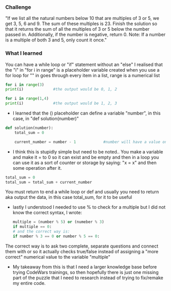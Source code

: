  ### Challenge 
"If we list all the natural numbers below 10 that are multiples of 3 or 5, we get 3, 5, 6 and 9. The sum of these multiples is 23.
Finish the solution so that it returns the sum of all the multiples of 3 or 5 below the number passed in.
Additionally, if the number is negative, return 0.
Note: If a number is a multiple of both 3 and 5, only count it once."


### What I learned ###
You can have a while loop or "if" statement without an "else"
 I realised that the "i" in "for i in range"    is a placeholder variable created when you use a for loop
  for "" in    goes through every item in a list, range is a numerical list 
```Python
for i in range(3)
print(i)             #the output would be 0, 1, 2

for i in range(1,4)
print(i)             #the output would be 1, 2, 3
```

- I learned that the () placeholder can define a variable "number", in this case, in "def solution(number)"
```Python
def solution(number):
    total_sum = 0

    current_number = number - 1            #number will have a value once the function is called
```

- I think this is stupidly simple but need to be noted..
You make a variable and make it = to 0 so it can exist and be empty and then in a loop you can use it as a sort of counter or storage by saying:
"x = x" and then some operation after it.
```Python
total_sum = 0
total_sum = total_sum + current_number
```
You must return to end a while loop or def and usually you need to return aka output the data, in this case total_sum, for it to be useful

- lastly I understood I needed to use % to check for a multiple but I did not know the correct syntax, I wrote:
  ```Python
  multiple = (number % 5) or (numeber % 3)
  if multiple == 0:
  # and the correct way is:
  if number % 3 == 0 or number % 5 == 0:
  ```
 The correct way is to ask two complete, separate questions and connect them with or so it actually checks true/false instead of assigning a "more correct" numerical value to the variable "multiple"

- My takeaway from this is that I need a larger knowledge base before trying CodeWars trainings, so then hopefully there is just one missing part of the puzzle that I need to research instead of trying to fix/remake my entire code.
